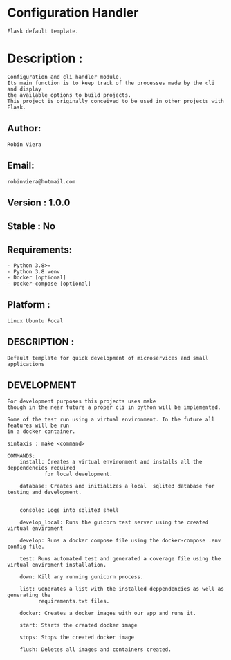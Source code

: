 # Configuration Handler 
    Flask default template.

# Description :
    Configuration and cli handler module.
    Its main function is to keep track of the processes made by the cli and display
    the available options to build projects.
    This project is originally conceived to be used in other projects with Flask.
## Author:
    Robin Viera
## Email:
    robinviera@hotmail.com
## Version : 1.0.0
## Stable : No
## Requirements:
    - Python 3.8>=
    - Python 3.8 venv
    - Docker [optional]
    - Docker-compose [optional]
## Platform :
    Linux Ubuntu Focal

## DESCRIPTION :

    Default template for quick development of microservices and small applications

## DEVELOPMENT

    For development purposes this projects uses make 
    though in the near future a proper cli in python will be implemented.

    Some of the test run using a virtual environment. In the future all features will be run 
    in a docker container.

    sintaxis : make <command>

    COMMANDS:
        install: Creates a virtual environment and installs all the deppendencies required
                for local development.

        database: Creates and initializes a local  sqlite3 database for testing and development.

           
        console: Logs into sqlite3 shell

        develop_local: Runs the guicorn test server using the created virtual enviroment

        develop: Runs a docker compose file using the docker-compose .env config file.

        test: Runs automated test and generated a coverage file using the virtual enviroment installation.

        down: Kill any running gunicorn process.

        list: Generates a list with the installed deppendencies as well as generating the 
              requirements.txt files.

        docker: Creates a docker images with our app and runs it.

        start: Starts the created docker image
        
        stops: Stops the created docker image

        flush: Deletes all images and containers created.
	

